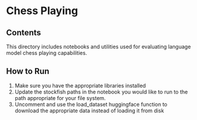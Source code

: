 # Chess Playing

## Contents
This directory includes notebooks and utilities used for evaluating language model chess playing capabilities.

## How to Run

1. Make sure you have the appropriate libraries installed
2. Update the stockfish paths in the notebook you would like to run to the path appropriate for your file system.
3. Uncomment and use the load_dataset huggingface function to download the appropriate data instead of loading it from disk